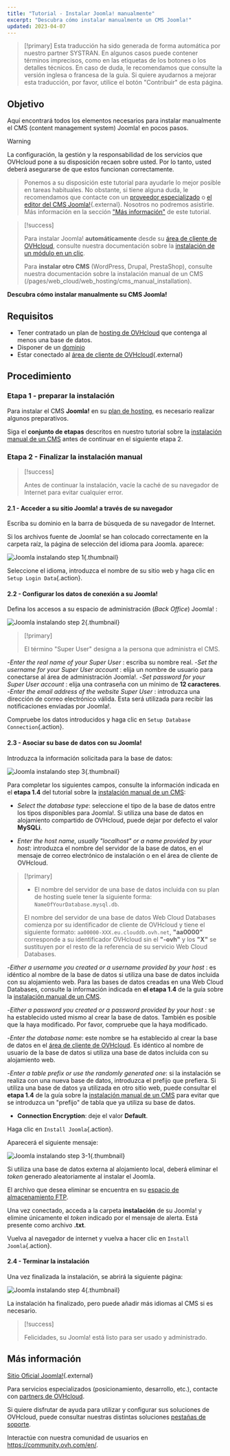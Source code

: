 ```yaml
---
title: "Tutorial - Instalar Joomla! manualmente"
excerpt: "Descubra cómo instalar manualmente un CMS Joomla!"
updated: 2023-04-07
---
```


> [!primary]
> Esta traducción ha sido generada de forma automática por nuestro partner SYSTRAN. En algunos casos puede contener términos imprecisos, como en las etiquetas de los botones o los detalles técnicos. En caso de duda, le recomendamos que consulte la versión inglesa o francesa de la guía. Si quiere ayudarnos a mejorar esta traducción, por favor, utilice el botón "Contribuir" de esta página.
>
  
## Objetivo

Aquí encontrará todos los elementos necesarios para instalar manualmente el CMS (content management system) Joomla! en pocos pasos.

> [!warning]
>
La configuración, la gestión y la responsabilidad de los servicios que OVHcloud pone a su disposición recaen sobre usted. Por lo tanto, usted deberá asegurarse de que estos funcionan correctamente.
> 
> Ponemos a su disposición este tutorial para ayudarle lo mejor posible en tareas habituales. No obstante, si tiene alguna duda, le recomendamos que contacte con un [proveedor especializado](https://partner.ovhcloud.com/es/directory/) o [el editor del CMS Joomla!](https://www.joomla.org/){.external}. Nosotros no podremos asistirle. Más información en la sección ["Más información"](#go-further) de este tutorial.
>

> [!success]
>
> Para instalar Joomla! **automáticamente** desde su [área de cliente de OVHcloud](https://ca.ovh.com/auth/?action=gotomanager&from=https://www.ovh.com/world/&ovhSubsidiary=ws), consulte nuestra documentación sobre la [instalación de un módulo en un clic](/pages/web_cloud/web_hosting/cms_install_1_click_modules).
>
> Para **instalar otro CMS** (WordPress, Drupal, PrestaShop), consulte nuestra documentación sobre la instalación manual de un CMS (/pages/web_cloud/web_hosting/cms_manual_installation).
>

**Descubra cómo instalar manualmente su CMS Joomla!**
  
## Requisitos

- Tener contratado un plan de [hosting de OVHcloud](https://www.ovhcloud.com/es/web-hosting/) que contenga al menos una base de datos.
- Disponer de un [dominio](https://www.ovhcloud.com/es/domains/)
- Estar conectado al [área de cliente de OVHcloud](https://ca.ovh.com/auth/?action=gotomanager&from=https://www.ovh.com/world/&ovhSubsidiary=ws){.external}
  
## Procedimiento

### Etapa 1 - preparar la instalación <a name="step1"></a>

Para instalar el CMS **Joomla!** en su [plan de hosting](https://www.ovhcloud.com/es/web-hosting/), es necesario realizar algunos preparativos.

Siga el **conjunto de etapas** descritos en nuestro tutorial sobre la [instalación manual de un CMS](/pages/web_cloud/web_hosting/cms_manual_installation) antes de continuar en el siguiente etapa 2.

### Etapa 2 - Finalizar la instalación manual <a name="step2"></a>

> [!success]
>
> Antes de continuar la instalación, vacíe la caché de su navegador de Internet para evitar cualquier error.
>

#### 2.1 - Acceder a su sitio Joomla! a través de su navegador

Escriba su dominio en la barra de búsqueda de su navegador de Internet.

Si los archivos fuente de Joomla! se han colocado correctamente en la carpeta raíz, la página de selección del idioma para Joomla. aparece:

![Joomla instalando step 1](images/Joomla-install-select-language-1.png){.thumbnail}

Seleccione el idioma, introduzca el nombre de su sitio web y haga clic en `Setup Login Data`{.action}.

#### 2.2 - Configurar los datos de conexión a su Joomla!

Defina los accesos a su espacio de administración (*Back Office*) Joomla! :

![Joomla instalando step 2](images/Joomla-install-define-admin-2.png){.thumbnail}

> [!primary]
>
> El término "Super User" designa a la persona que administra el CMS.

-*Enter the real name of your Super User* : escriba su nombre real.
-*Set the username for your Super User account* : elija un nombre de usuario para conectarse al área de administración Joomla!.
-*Set password for your Super User account* : elija una contraseña con un mínimo de **12 caracteres**.
-*Enter the email address of the website Super User* : introduzca una dirección de correo electrónico válida. Esta será utilizada para recibir las notificaciones enviadas por Joomla!.

Compruebe los datos introducidos y haga clic en `Setup Database Connection`{.action}.

#### 2.3 - Asociar su base de datos con su Joomla!

Introduzca la información solicitada para la base de datos:

![Joomla instalando step 3](images/Joomla-install-db-connect-3.png){.thumbnail}

Para completar los siguientes campos, consulte la información indicada en el **etapa 1.4** del tutorial sobre la [instalación manual de un CMS](/pages/web_cloud/web_hosting/cms_manual_installation):

- *Select the database type*: seleccione el tipo de la base de datos entre los tipos disponibles para Joomla!. Si utiliza una base de datos en alojamiento compartido de OVHcloud, puede dejar por defecto el valor **MySQLi**.

- *Enter the host name, usually "localhost" or a name provided by your host*: introduzca el nombre del servidor de la base de datos, en el mensaje de correo electrónico de instalación o en el área de cliente de OVHcloud.

> [!primary]
> 
> - El nombre del servidor de una base de datos incluida con su plan de hosting suele tener la siguiente forma: `NameOfYourDatabase.mysql.db`. 
>
> El nombre del servidor de una base de datos Web Cloud Databases comienza por su identificador de cliente de OVHcloud y tiene el siguiente formato: `aa00000-XXX.eu.clouddb.ovh.net`, **"aa0000"** corresponde a su identificador OVHcloud sin el **"-ovh"** y los **"X"** se sustituyen por el resto de la referencia de su servicio Web Cloud Databases.
>

-*Either a username you created or a username provided by your host* : es idéntico al nombre de la base de datos si utiliza una base de datos incluida con su alojamiento web.
Para las bases de datos creadas en una Web Cloud Databases, consulte la información indicada en **el etapa 1.4** de la guía sobre la [instalación manual de un CMS](/pages/web_cloud/web_hosting/cms_manual_installation).

-*Either a password you created or a password provided by your host* : se ha establecido usted mismo al crear la base de datos. También es posible que la haya modificado. Por favor, compruebe que la haya modificado.

-*Enter the database name*: este nombre se ha establecido al crear la base de datos en el [área de cliente de OVHcloud](https://ca.ovh.com/auth/?action=gotomanager&from=https://www.ovh.com/world/&ovhSubsidiary=ws). Es idéntico al nombre de usuario de la base de datos si utiliza una base de datos incluida con su alojamiento web.

-*Enter a table prefix or use the randomly generated one*: si la instalación se realiza con una nueva base de datos, introduzca el prefijo que prefiera. Si utiliza una base de datos ya utilizada en otro sitio web, puede consultar el **etapa 1.4** de la guía sobre la [instalación manual de un CMS](/pages/web_cloud/web_hosting/cms_manual_installation) para evitar que se introduzca un "prefijo" de tabla que ya utiliza su base de datos.

- **Connection Encryption**: deje el valor **Default**.

Haga clic en `Install Joomla`{.action}.

Aparecerá el siguiente mensaje:

![Joomla instalando step 3-1](images/Joomla-install-db-connect-3-1.png){.thumbnail}

Si utiliza una base de datos externa al alojamiento local, deberá eliminar el *token* generado aleatoriamente al instalar el Joomla.

El archivo que desea eliminar se encuentra en su [espacio de almacenamiento FTP](/pages/web_cloud/web_hosting/ftp_connection).

Una vez conectado, acceda a la carpeta **instalación** de su Joomla! y elimine únicamente el *token* indicado por el mensaje de alerta. Está presente como archivo **.txt**.

Vuelva al navegador de internet y vuelva a hacer clic en `Install Joomla`{.action}.

#### 2.4 - Terminar la instalación

Una vez finalizada la instalación, se abrirá la siguiente página:

![Joomla instalando step 4](images/Joomla-install-ending-4.png){.thumbnail}

La instalación ha finalizado, pero puede añadir más idiomas al CMS si es necesario.

>[!success]
>
> Felicidades, su Joomla! está listo para ser usado y administrado.
>
  
## Más información <a name="go-further"></a>

[Sitio Oficial Joomla!](https://joomla.org){.external}

Para servicios especializados (posicionamiento, desarrollo, etc.), contacte con [partners de OVHcloud](https://partner.ovhcloud.com/es/directory/).

Si quiere disfrutar de ayuda para utilizar y configurar sus soluciones de OVHcloud, puede consultar nuestras distintas soluciones [pestañas de soporte](https://www.ovhcloud.com/es/support-levels/).

Interactúe con nuestra comunidad de usuarios en <https://community.ovh.com/en/>.